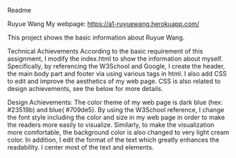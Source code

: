 Readme

Ruyue Wang
My webpage: https://a1-ruyuewang.herokuapp.com/

This project shows the basic information about Ruyue Wang.

Technical Achievements
According to the basic requirement of this assignment, I modify the index.html to show the information about myself. Specifically, by referencing the W3School and Google, I create the header, the main body part and footer via using various tags in html. I also add CSS to edit and improve the aesthetics of my web page. CSS is also related to design achievements, see the below for more details.

Design Achievements:
The color theme of my web page is dark blue (hex: #23519b) and blue( #709de5). By using the W3School reference, I change the font style including the color and size in my web page in order to make the readers more easily to visualize. Similarly, to make the visualization more comfortable, the background color is also changed to very light cream color. In addition,  I edit the format of the text which greatly enhances the readability. I center most of the text and elements.




